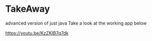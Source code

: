 # TakeAway
advanced version of just java
Take a look at the working app below

https://youtu.be/KzZKIB7q7dk
